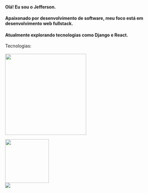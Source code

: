 
<p align="center">
  <a href="#" target="_blank"><img alt="" src="https://img.shields.io/badge/Portfolio-000?logo=vercel&logoColor=yellow&style=for-the-badge" style="vertical-align:center" /></a>
</p>

#### Olá! Eu sou o Jefferson.

#### Apaixonado por desenvolvimento de software, meu foco está em desenvolvimento web fullstack.

#### Atualmente explorando tecnologias como Django e React.

<p align="left">
 Tecnologias:<br/><br/>
  <a href="https://skillicons.dev">
    <img width='260' src="https://skillicons.dev/icons?i=js,react,python,django" />
  </a>
</p>

<div>
<a href="https://github.com/seu-usuário-aqui">
<img loading="lazy" height="140em" src="https://github-readme-stats.vercel.app/api/top-langs/?username=Jeffersoncabrall&layout=compact&langs_count=7&theme=dracula"/>
<!-- <img loading="lazy" height="140em" src="https://github-readme-stats.vercel.app/api?username=Jeffersoncabrall&show_icons=true&theme=dracula&include_all_commits=true&count_private=true"/> -->
<div>
<a href="https://www.linkedin.com/in/seu-usuário-linkedln-aqui" target="_blank"><img loading="lazy" src="https://img.shields.io/badge/-LinkedIn-%230077B5?style=for-the-badge&logo=linkedin&logoColor=white" target="_blank"></a>   
</div>
</div>






